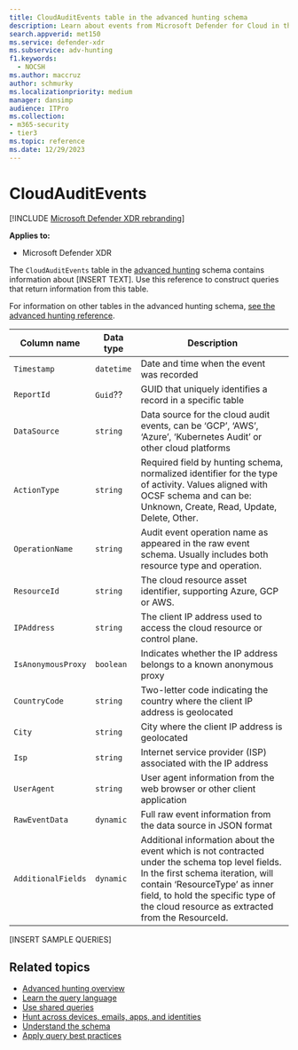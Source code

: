 ```yaml
---
title: CloudAuditEvents table in the advanced hunting schema
description: Learn about events from Microsoft Defender for Cloud in the CloudAuditEvents table of the advanced hunting schema
search.appverid: met150
ms.service: defender-xdr
ms.subservice: adv-hunting
f1.keywords:
  - NOCSH
ms.author: maccruz
author: schmurky
ms.localizationpriority: medium
manager: dansimp
audience: ITPro
ms.collection: 
- m365-security
- tier3
ms.topic: reference
ms.date: 12/29/2023
---
```


# CloudAuditEvents

[!INCLUDE [Microsoft Defender XDR rebranding](../includes/microsoft-defender.md)]

**Applies to:**
- Microsoft Defender XDR

The `CloudAuditEvents` table in the [advanced hunting](advanced-hunting-overview.md) schema contains information about [INSERT TEXT]. Use this reference to construct queries that return information from this table.


For information on other tables in the advanced hunting schema, [see the advanced hunting reference](advanced-hunting-schema-tables.md).

| Column name | Data type | Description |
|-------------|-----------|-------------|
| `Timestamp` | `datetime` | Date and time when the event was recorded |
| `ReportId` |	`Guid`?? | GUID that uniquely identifies a record in a specific table |
| `DataSource` | `string` | Data source for the cloud audit events, can be ‘GCP’, ‘AWS’, ‘Azure’, ‘Kubernetes Audit’ or other cloud platforms |
| `ActionType` | `string` |	Required field by hunting schema, normalized identifier for the type of activity. Values aligned with OCSF schema  and can be: Unknown, Create, Read, Update, Delete, Other. |
| `OperationName` |	`string` | Audit event operation name as appeared in the raw event schema. Usually includes both resource type and operation. |
| `ResourceId` | `string` |	The cloud resource asset identifier, supporting Azure, GCP or AWS. |
| `IPAddress` | `string` |	The client IP address used to access the cloud resource or control plane. |
| `IsAnonymousProxy` |	`boolean` |	Indicates whether the IP address belongs to a known anonymous proxy |
| `CountryCode` | `string` | Two-letter code indicating the country where the client IP address is geolocated |
| `City` | `string` | City where the client IP address is geolocated |
| `Isp` | `string` | Internet service provider (ISP) associated with the IP address |
| `UserAgent` | `string` | User agent information from the web browser or other client application |
| `RawEventData` | `dynamic` | Full raw event information from the data source in JSON format |
| `AdditionalFields` |	`dynamic` |	Additional information about the event which is not contracted under the schema top level fields. In the first schema iteration, will contain ‘ResourceType’ as inner field, to hold the specific type of the cloud resource as extracted from the ResourceId. |

[INSERT SAMPLE QUERIES]



## Related topics

- [Advanced hunting overview](advanced-hunting-overview.md)
- [Learn the query language](advanced-hunting-query-language.md)
- [Use shared queries](advanced-hunting-shared-queries.md)
- [Hunt across devices, emails, apps, and identities](advanced-hunting-query-emails-devices.md)
- [Understand the schema](advanced-hunting-schema-tables.md)
- [Apply query best practices](advanced-hunting-best-practices.md)


